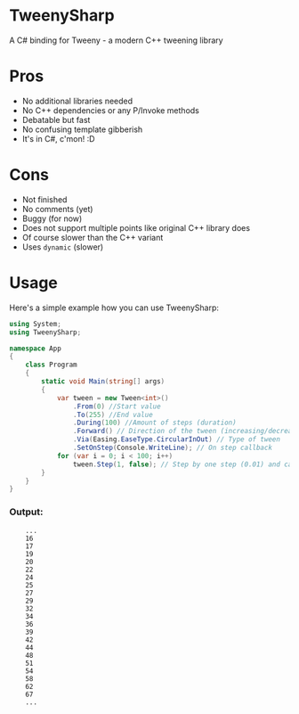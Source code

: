 # TweenySharp
A C# binding for Tweeny - a modern C++ tweening library

# Pros
- No additional libraries needed
- No C++ dependencies or any P/Invoke methods
- Debatable but fast
- No confusing template gibberish
- It's in C#, c'mon! :D

# Cons
- Not finished
- No comments (yet)
- Buggy (for now)
- Does not support multiple points like original C++ library does
- Of course slower than the C++ variant
- Uses `dynamic` (slower)

# Usage
Here's a simple example how you can use TweenySharp:
```csharp
using System;
using TweenySharp;

namespace App
{
    class Program
    {
        static void Main(string[] args)
        {
            var tween = new Tween<int>()
                .From(0) //Start value
                .To(255) //End value
                .During(100) //Amount of steps (duration)
                .Forward() // Direction of the tween (increasing/decreasing)
                .Via(Easing.EaseType.CircularInOut) // Type of tween
                .SetOnStep(Console.WriteLine); // On step callback
            for (var i = 0; i < 100; i++)
                tween.Step(1, false); // Step by one step (0.01) and call the callback
        }
    }
}
```
### Output:
```
    ...
    16
    17
    19
    20
    22
    24
    25
    27
    29
    32
    34
    36
    39
    42
    44
    48
    51
    54
    58
    62
    67
    ...
```
